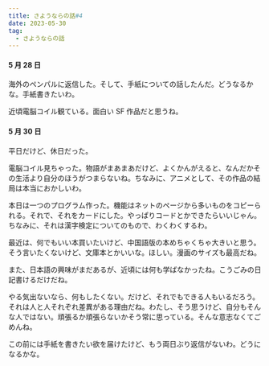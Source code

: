 ```yaml
---
title: さようならの話#4
date: 2023-05-30
tag:
  - さようならの話
---
```


#### 5 月 28 日

海外のペンパルに返信した。そして、手紙についての話したんだ。どうなるかな。手紙書きたいわ。

近頃電脳コイル観ている。面白い SF 作品だと思うね。

#### 5 月 30 日

平日だけど、休日だった。

電脳コイル見ちゃった。物語がまあまあだけど、よくかんがえると、なんだかその生活より自分のほうがつまらないね。ちなみに、アニメとして、その作品の結局は本当におかしいわ。

本日は一つのプログラム作った。機能はネットのページから多いものをコピーられる。それで、それをカードにした。やっぱりコードとかできたらいいじゃん。ちなみに、それは漢字検定についてのもので、わくわくするわ。

最近は、何でもいい本買いたいけど、中国語版の本めちゃくちゃ大きいと思う。そう言いたくないけど、文庫本とかいいな。ほしい。漫画のサイズも最高だね。

また、日本語の興味がまだあるが、近頃には何も学ばなかったね。こうごみの日記書けるだけだね。

やる気出ないなら、何もしたくない。だけど、それでもできる人もいるだろう。それは人と人それぞれ差異がある理由だね。わたし、そう思うけど、自分もそんな人ではない。頑張るか頑張らないかそう常に思っている。そんな意志なくてごめんね。

この前には手紙を書きたい欲を届けたけど、もう両日ぶり返信がないわ。どうになるかな。

